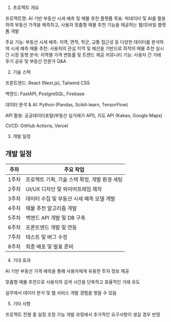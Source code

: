 1. 프로젝트 개요

프로젝트명: AI 기반 부동산 시세 예측 및 매물 추천 플랫폼
목표: 빅데이터 및 AI를 활용하여 부동산 가격을 예측하고, 사용자 맞춤형 매물 추천 기능을 제공하는 웹/모바일 플랫폼 개발

주요 기능:
 부동산 시세 예측: 지역, 면적, 학군, 교통 접근성 등 다양한 데이터를 분석하여 시세 예측
 매물 추천: 사용자의 관심 지역 및 예산을 기반으로 최적의 매물 추천
 실시간 시장 동향 분석: 지역별 가격 변동률 및 트렌드 제공
 커뮤니티 기능: 사용자 간 거래 후기 공유 및 부동산 전문가 Q&A

2. 기술 스택

프론트엔드: React (Next.js), Tailwind CSS

백엔드: FastAPI, PostgreSQL, Firebase

데이터 분석 & AI: Python (Pandas, Scikit-learn, TensorFlow)

API 활용: 공공데이터포털(부동산 실거래가 API), 지도 API (Kakao, Google Maps)

CI/CD: GitHub Actions, Vercel

3. 개발 일정
   
## 개발 일정

| 주차  | 주요 작업                                  |
|------|--------------------------------|
| 1주차 | 프로젝트 기획, 기술 스택 확정, 개발 환경 세팅 |
| 2주차 | UI/UX 디자인 및 와이어프레임 제작       |
| 3주차 | 데이터 수집 및 부동산 시세 예측 모델 개발  |
| 4주차 | 매물 추천 알고리즘 개발                |
| 5주차 | 백엔드 API 개발 및 DB 구축            |
| 6주차 | 프론트엔드 개발 및 연동               |
| 7주차 | 테스트 및 버그 수정                   |
| 8주차 | 최종 배포 및 발표 준비                |


4. 기대 효과

AI 기반 부동산 가격 예측을 통해 사용자에게 유용한 투자 정보 제공

맞춤형 매물 추천으로 사용자의 검색 시간을 단축하고 효율적인 거래 유도

실무에서 데이터 분석 및 웹 서비스 개발 경험을 쌓을 수 있음


5. 기타 사항

프로젝트 진행 중 일정 조정 가능
개발 과정에서 추가적인 요구사항이 생길 경우 반영
